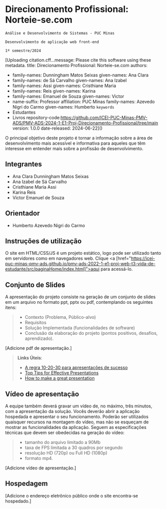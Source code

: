 # Direcionamento Profissional: Norteie-se.com

`Análise e Desenvolvimento de Sistemas - PUC Minas`

`Desenvolvimento de aplicação web front-end`

`1º semestre/2024`

[Uploading citation.cff…message: Please cite this software using these metadata.
title: Direcionamento Profissional: Norteie-se.com
authors:
  - family-names: Dunningham Matos Seixas
    given-names: Ana Clara
  - family-names: de Sá Carvalho
    given-names: Ana Izabel
  - family-names: Assi
    given-names: Cristhiane Maria
  - family-names: Reis
    given-names: Karina
 - family-names: Emanuel de Souza
    given-names: Victor  
  - name-suffix: Professor
    affiliation: PUC Minas
    family-names: Azevedo Nigri do Carmo
    given-names: Humberto
`keywords `
  - Estudantes
  - Livros
repository-code:https://github.com/ICEI-PUC-Minas-PMV-ADS/PMV-ADS-2024-1-E1-Proj-Direcionamento-Profissional/tree/main
version: 1.0.0
date-released: 2024-06-22]()


O principal objetivo deste projeto é tornar a informação sobre a área de desenvolvimento mais acessível e informativa para aqueles que têm interesse em entender mais sobre a profissão de desenvolvimento.

## Integrantes

* Ana Clara Dunningham Matos Seixas
* Ana Izabel de Sá Carvalho
* Cristhiane Maria Assi
* Karina Reis
* Victor Emanuel de Souza

## Orientador
* Humberto Azevedo Nigri do Carmo

## Instruções de utilização

O site em HTML/CSS/JS é um projeto estático, logo pode ser utilizado tanto em servidores como em navegadores web. Clique <a [href="https://icei-puc-minas-pmv-ads.github.io/pmv-ads-2022-1-e1-proj-web-t3-vida-de-estudante/src/paginaHome/index.html]">aqui</a> para acessá-lo.

## Conjunto de Slides

A apresentação do projeto consiste na geração de um conjunto de slides em um arquivo no formato ppt, pptx ou pdf, contemplando os seguintes itens:

> - Contexto (Problema, Público-alvo)
> - Requisitos
> - Solução Implementada (funcionalidades de software)
> - Conclusão da elaboração do projeto (pontos positivos, desafios, aprendizado).

[Adicione pdf de apresentação.]

> **Links Úteis**:
> - [A regra 10-20-30 para apresentações de sucesso](https://revistapegn.globo.com/Noticias/noticia/2014/07/regra-10-20-30-para-apresentacoes-de-sucesso.html)
> - [Top Tips for Effective Presentations](https://www.skillsyouneed.com/present/presentation-tips.html)
> - [How to make a great presentation](https://www.ted.com/playlists/574/how_to_make_a_great_presentation)

## Vídeo de apresentação

A equipe também deverá gravar um vídeo de, no máximo, três minutos, com a apresentação da solução. Vocês deverão abrir a aplicação hospedada e apresentar o seu funcionamento.  Poderão ser utilizados quaisquer recursos na montagem do vídeo, mas não se esqueçam de mostrar as funcionalidades da aplicação. Seguem as especificações técnicas que devem ser obedecidas na geração do vídeo:

> - tamanho do arquivo limitado a 90Mb
> - taxa de FPS limitada a 30 quadros por segundo
> - resolução HD (720p) ou Full HD (1080p)
> - formato mp4.

[Adicione vídeo de apresentação.]

## Hospedagem

[Adicione o endereço eletrônico público onde o site encontra-se hospedado.]
